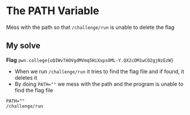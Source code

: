 # The PATH Variable

Mess with the path so that `/challenge/run` is unable to delete the flag

## My solve
**Flag** `pwn.college{oQIWv7AOVgdMVmq5HiXxpsOML-Y.QX2cDM1wCO2gjNzEzW}`
- When we run `/challenge/run` it tries to find the flag file and if found, it deletes it
- By doing `PATH=""` we mess with the path and the program is unable to find the flag file

```
PATH=""
/challenge/run
```